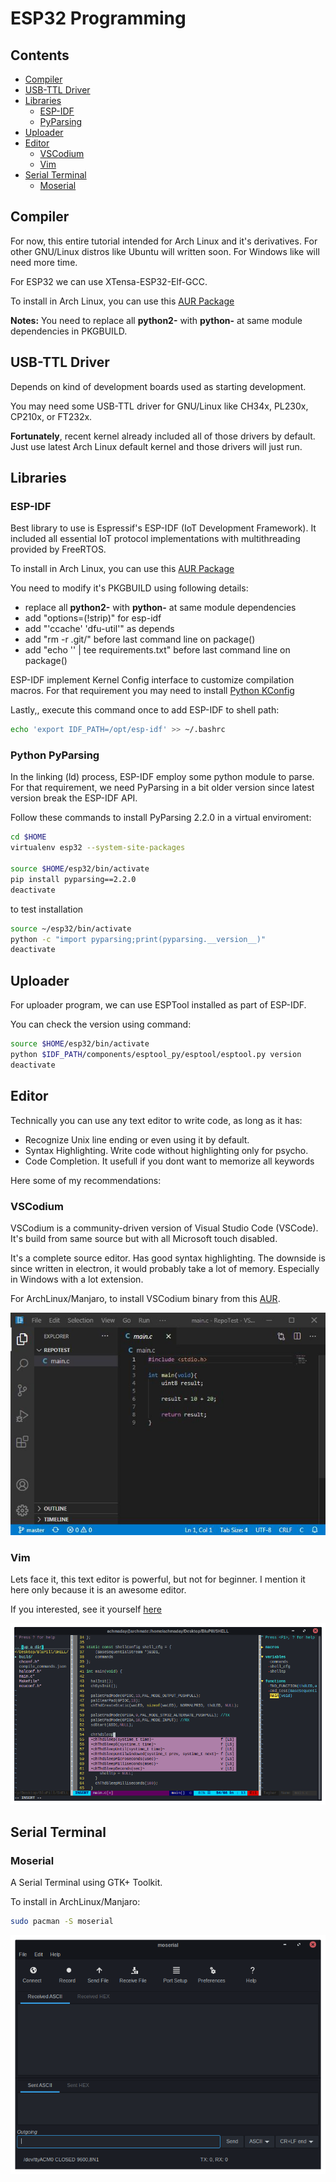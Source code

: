 # ESP32 Programming

## Contents
- [Compiler](https://github.com/mekatronik-achmadi/md_tutorial/blob/master/electronic/tutorials/esp32_install.md#compiler)
- [USB-TTL Driver](https://github.com/mekatronik-achmadi/md_tutorial/blob/master/electronic/tutorials/esp32_install.md#usb-ttl-driver)
- [Libraries](https://github.com/mekatronik-achmadi/md_tutorial/blob/master/electronic/tutorials/esp32_install.md#libraries)
	+ [ESP-IDF](https://github.com/mekatronik-achmadi/md_tutorial/blob/master/electronic/tutorials/esp32_install.md#esp-idf)
	+ [PyParsing](https://github.com/mekatronik-achmadi/md_tutorial/blob/master/electronic/tutorials/esp32_install.md#python-pyparsing)
- [Uploader](https://github.com/mekatronik-achmadi/md_tutorial/blob/master/electronic/tutorials/esp32_install.md#uploader)
- [Editor](https://github.com/mekatronik-achmadi/md_tutorial/blob/master/electronic/tutorials/esp32_install.md#editor)
	+ [VSCodium](https://github.com/mekatronik-achmadi/md_tutorial/blob/master/electronic/tutorials/esp32_install.md#vscodium)
	+ [Vim](https://github.com/mekatronik-achmadi/md_tutorial/blob/master/electronic/tutorials/esp32_install.md#vim)
- [Serial Terminal](https://github.com/mekatronik-achmadi/md_tutorial/blob/master/electronic/tutorials/esp32_install.md#serial-terminal)
	+ [Moserial](https://github.com/mekatronik-achmadi/md_tutorial/blob/master/electronic/tutorials/esp32_install.md#moserial)

## Compiler

For now, this entire tutorial intended for Arch Linux and it's derivatives.
For other GNU/Linux distros like Ubuntu will written soon.
For Windows like will need more time.

For ESP32 we can use XTensa-ESP32-Elf-GCC.

To install in Arch Linux, you can use this [AUR Package](https://aur.archlinux.org/packages/xtensa-esp32-elf-gcc-bin/)

**Notes:** You need to replace all **python2-** with **python-** at same module dependencies in PKGBUILD.

## USB-TTL Driver

Depends on kind of development boards used as starting development.

You may need some USB-TTL driver for GNU/Linux like CH34x, PL230x, CP210x, or FT232x.

**Fortunately**, recent kernel already included all of those drivers by default.
Just use latest Arch Linux default kernel and those drivers will just run.

## Libraries

### ESP-IDF

Best library to use is Espressif's ESP-IDF (IoT Development Framework).
It included all essential IoT protocol implementations with multithreading provided by FreeRTOS.

To install in Arch Linux, you can use this [AUR Package](https://aur.archlinux.org/packages/esp-idf/)

You need to modify it's PKGBUILD using following details:
- replace all **python2-** with **python-** at same module dependencies
- add "options=(!strip)" for esp-idf
- add "'ccache' 'dfu-util'" as depends
- add "rm -r .git/" before last command line on package()
- add "echo '' | tee requirements.txt" before last command line on package()

ESP-IDF implement Kernel Config interface to customize compilation macros.
For that requirement you may need to install [Python KConfig](https://aur.archlinux.org/packages/python-kconfiglib/)

Lastly,, execute this command once to add ESP-IDF to shell path:

```sh
echo 'export IDF_PATH=/opt/esp-idf' >> ~/.bashrc
```

### Python PyParsing

In the linking (ld) process, ESP-IDF employ some python module to parse.
For that requirement, we need PyParsing in a bit older version since latest version break the ESP-IDF API.

Follow these commands to install PyParsing 2.2.0 in a virtual enviroment:

```sh
cd $HOME
virtualenv esp32 --system-site-packages

source $HOME/esp32/bin/activate
pip install pyparsing==2.2.0
deactivate
```

to test installation

```sh
source ~/esp32/bin/activate
python -c "import pyparsing;print(pyparsing.__version__)"
deactivate
```

## Uploader

For uploader program, we can use ESPTool installed as part of ESP-IDF.

You can check the version using command:

```sh
source $HOME/esp32/bin/activate
python $IDF_PATH/components/esptool_py/esptool/esptool.py version
deactivate
```

## Editor

Technically you can use any text editor to write code, as long as it has:
- Recognize Unix line ending or even using it by default.
- Syntax Highlighting. Write code without highlighting only for psycho.
- Code Completion. It usefull if you dont want to memorize all keywords

Here some of my recommendations:

### VSCodium

VSCodium is a community-driven version of Visual Studio Code (VSCode).
It's build from same source but with all Microsoft touch disabled.

It's a complete source editor.
Has good syntax highlighting.
The downside is since written in electron, it would probably take a lot of memory.
Especially in Windows with a lot extension.

For ArchLinux/Manjaro, to install VSCodium binary from this [AUR](https://aur.archlinux.org/packages/vscodium-bin/).

![images](images/vscodium.JPG?raw=true)

### Vim

Lets face it, this text editor is powerful, but not for beginner.
I mention it here only because it is an awesome editor.

If you interested, see it yourself [here](https://github.com/mekatronik-achmadi/md_tutorial/blob/master/electronic/tutorials/vim.md)

![images](images/myvim.png?raw=true)

## Serial Terminal

### Moserial 

A Serial Terminal using GTK+ Toolkit.

To install in ArchLinux/Manjaro:

```sh
sudo pacman -S moserial
```

![images](images/moserial.png?raw=true)

